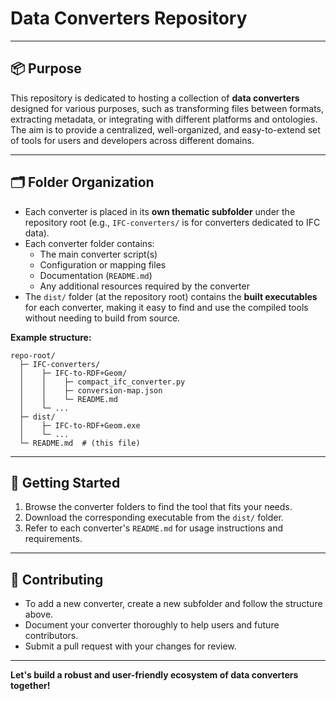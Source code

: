 # Data Converters Repository

---

## 📦 Purpose

This repository is dedicated to hosting a collection of **data converters** designed for various purposes, such as transforming files between formats, extracting metadata, or integrating with different platforms and ontologies. The aim is to provide a centralized, well-organized, and easy-to-extend set of tools for users and developers across different domains.

---

## 🗂️ Folder Organization

- Each converter is placed in its **own thematic subfolder** under the repository root (e.g., `IFC-converters/` is for converters dedicated to IFC data).
- Each converter folder contains:
  - The main converter script(s)
  - Configuration or mapping files
  - Documentation (`README.md`)
  - Any additional resources required by the converter
- The `dist/` folder (at the repository root) contains the **built executables** for each converter, making it easy to find and use the compiled tools without needing to build from source.

**Example structure:**
```
repo-root/
  ├─ IFC-converters/
  │    ├─ IFC-to-RDF+Geom/
  │    │    ├─ compact_ifc_converter.py
  │    │    ├─ conversion-map.json
  │    │    └─ README.md
  │    └─ ...
  ├─ dist/
  │    ├─ IFC-to-RDF+Geom.exe
  │    └─ ...
  └─ README.md  # (this file)
```

---

## 🚀 Getting Started

1. Browse the converter folders to find the tool that fits your needs.
2. Download the corresponding executable from the `dist/` folder.
3. Refer to each converter's `README.md` for usage instructions and requirements.

---

## 🤝 Contributing

- To add a new converter, create a new subfolder and follow the structure above.
- Document your converter thoroughly to help users and future contributors.
- Submit a pull request with your changes for review.

---

**Let's build a robust and user-friendly ecosystem of data converters together!** 